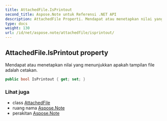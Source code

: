 ```yaml
---
title: AttachedFile.IsPrintout
second_title: Aspose.Note untuk Referensi .NET API
description: AttachedFile Properti. Mendapat atau menetapkan nilai yang menunjukkan apakah tampilan file adalah cetakan.
type: docs
weight: 130
url: /id/net/aspose.note/attachedfile/isprintout/
---
```

## AttachedFile.IsPrintout property

Mendapat atau menetapkan nilai yang menunjukkan apakah tampilan file adalah cetakan.

```csharp
public bool IsPrintout { get; set; }
```

### Lihat juga

* class [AttachedFile](../)
* ruang nama [Aspose.Note](../../attachedfile/)
* perakitan [Aspose.Note](../../../)


